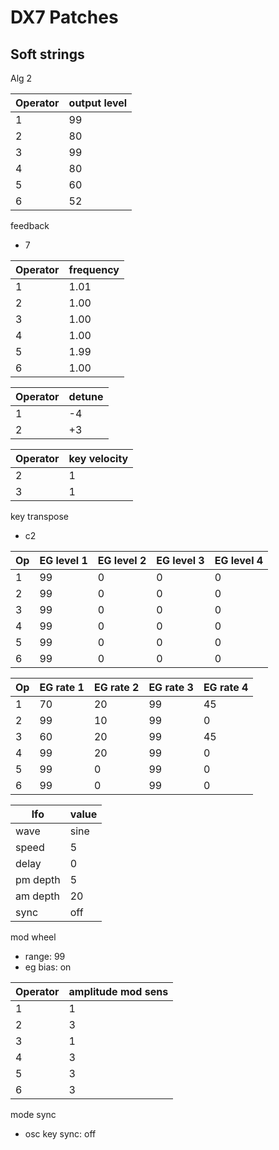 # DX7 Patches

## Soft strings

Alg 2

|Operator | output level |
|---|---|
|1| 99 |
|2| 80 |
|3| 99 |
|4| 80 |
|5| 60 |
|6| 52 |

feedback
 - 7 

|Operator | frequency |
|---|---|
|1| 1.01 |
|2| 1.00 |
|3| 1.00 |
|4| 1.00 |
|5| 1.99 |
|6| 1.00 |

|Operator| detune |
|---|---|
| 1 | -4 |
| 2 | +3 |

|Operator| key velocity |
|---|---|
| 2 | 1 |
| 3 | 1 |

key transpose
- c2

| Op | EG level 1 | EG level 2 | EG level 3 | EG level 4 |
|---|---|---|---|---|
|1 | 99| 0| 0| 0|  
|2 | 99| 0| 0| 0|  
|3 | 99| 0| 0| 0|  
|4 | 99| 0| 0| 0|  
|5 | 99| 0| 0| 0|  
|6 | 99| 0| 0| 0|  

| Op | EG rate 1 | EG rate 2 | EG rate 3 | EG rate 4 |
|---|---|---|---|---|
| 1 | 70 | 20 | 99 | 45 |
| 2 | 99 | 10 | 99 | 0 |
| 3 | 60 | 20 | 99 | 45 |
| 4 | 99 | 20 | 99 | 0 |
| 5 | 99 | 0 | 99 | 0 |
| 6 | 99 | 0 | 99 | 0 |

| lfo  | value |
|---|---|
| wave | sine |
| speed | 5 |
| delay | 0 |
| pm depth | 5 |
| am depth | 20 |
| sync | off |

mod wheel
 - range: 99
 - eg bias: on

|Operator | amplitude mod sens |
|---|---|
|1| 1 |
|2| 3 |
|3| 1 |
|4| 3 |
|5| 3 |
|6| 3 |

mode sync
 - osc key sync: off
